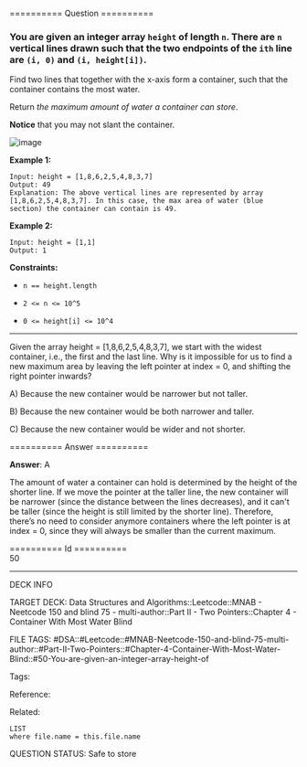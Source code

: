 ========== Question ==========  

### You are given an integer array `height` of length `n`. There are `n` vertical lines drawn such that the two endpoints of the `ith` line are `(i, 0)` and `(i, height[i])`.

Find two lines that together with the x-axis form a container, such that the
container contains the most water.

Return _the maximum amount of water a container can store_.

**Notice** that you may not slant the container.

![image](https://imagedelivery.net/CLfkmk9Wzy8_9HRyug4EVA/abc2d8fd-6012-4f88-7674-f6302aaf4200/public)

**Example 1:**

```
Input: height = [1,8,6,2,5,4,8,3,7]
Output: 49
Explanation: The above vertical lines are represented by array [1,8,6,2,5,4,8,3,7]. In this case, the max area of water (blue section) the container can contain is 49.
```

**Example 2:**

```
Input: height = [1,1]
Output: 1
```

**Constraints:**

- `n == height.length`

- `2 <= n <= 10^5`

- `0 <= height[i] <= 10^4`

---

Given the array height = \[1,8,6,2,5,4,8,3,7\], we start with the widest
container, i.e., the first and the last line. Why is it impossible for us to
find a new maximum area by leaving the left pointer at index = 0, and shifting
the right pointer inwards?

A) Because the new container would be narrower but not taller.

B) Because the new container would be both narrower and taller.

C) Because the new container would be wider and not shorter.  

========== Answer ==========  

**Answer**: A

The amount of water a container can hold is determined by the height of the
shorter line. If we move the pointer at the taller line, the new container will
be narrower (since the distance between the lines decreases), and it can't be
taller (since the height is still limited by the shorter line). Therefore,
there’s no need to consider anymore containers where the left pointer is at
index = 0, since they will always be smaller than the current maximum.

========== Id ==========  
50

---

DECK INFO

TARGET DECK: Data Structures and Algorithms::Leetcode::MNAB - Neetcode 150 and blind 75 - multi-author::Part II - Two Pointers::Chapter 4 - Container With Most Water Blind

FILE TAGS: #DSA::#Leetcode::#MNAB-Neetcode-150-and-blind-75-multi-author::#Part-II-Two-Pointers::#Chapter-4-Container-With-Most-Water-Blind::#50-You-are-given-an-integer-array-height-of

Tags:

Reference:

Related:

```dataview
LIST
where file.name = this.file.name
```
QUESTION STATUS: Safe to store
